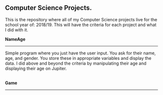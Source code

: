 ## Computer Science Projects.


This is the repository where all of my Computer Science projects live for the school year of: 2018/19. This will have the criteria for each project and what I did with it.

**NameAge**
<hr>
Simple program where you just have the user input. You ask for their name, age, and gender. You store these in appropriate variables and display the data. I did above and beyond the criteria by manipulating their age and displaying their age on Jupiter.

<br>
<br>
      
**Game**
<hr>

<!--stackedit_data:
eyJoaXN0b3J5IjpbMjA5Njc5NDU1MCw5NDAyMjM2MTBdfQ==
-->